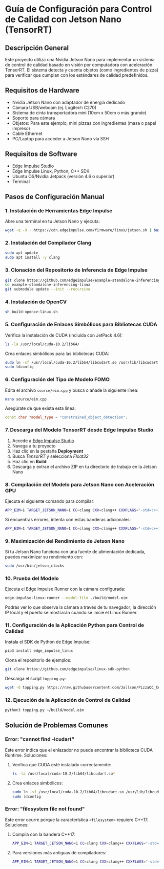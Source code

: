 # Guía de Configuración para Control de Calidad con Jetson Nano (TensorRT)

## Descripción General

Este proyecto utiliza una Nvidia Jetson Nano para implementar un sistema de control de calidad basado en visión por computadora con aceleración TensorRT. El sistema detecta y cuenta objetos (como ingredientes de pizza) para verificar que cumplan con los estándares de calidad predefinidos.

## Requisitos de Hardware

* Nvidia Jetson Nano con adaptador de energía dedicado
* Cámara USB/webcam (ej. Logitech C270)
* Sistema de cinta transportadora mini (10cm x 50cm o más grande)
* Soporte para cámara
* Objetos: Para este ejemplo, mini pizzas con ingredientes (masa o papel impreso)
* Cable Ethernet
* PC/Laptop para acceder a Jetson Nano vía SSH

## Requisitos de Software

* Edge Impulse Studio
* Edge Impulse Linux, Python, C++ SDK
* Ubuntu OS/Nvidia Jetpack (versión 4.6 o superior)
* Terminal

## Pasos de Configuración Manual

### 1. Instalación de Herramientas Edge Impulse

Abre una terminal en tu Jetson Nano y ejecuta:

```bash
wget -q -O - https://cdn.edgeimpulse.com/firmware/linux/jetson.sh | bash
```

### 2. Instalación del Compilador Clang

```bash
sudo apt update
sudo apt install -y clang
```

### 3. Clonación del Repositorio de Inferencia de Edge Impulse

```bash
git clone https://github.com/edgeimpulse/example-standalone-inferencing-linux
cd example-standalone-inferencing-linux
git submodule update --init --recursive
```

### 4. Instalación de OpenCV

```bash
sh build-opencv-linux.sh
```

### 5. Configuración de Enlaces Simbólicos para Bibliotecas CUDA

Verifica la instalación de CUDA (incluida con JetPack 4.6):

```bash
ls -la /usr/local/cuda-10.2/lib64/
```

Crea enlaces simbólicos para las bibliotecas CUDA:

```bash
sudo ln -sf /usr/local/cuda-10.2/lib64/libcudart.so /usr/lib/libcudart.so
sudo ldconfig
```

### 6. Configuración del Tipo de Modelo FOMO

Edita el archivo `source/eim.cpp` y busca o añade la siguiente línea:

```bash
nano source/eim.cpp
```

Asegúrate de que exista esta línea:

```cpp
const char *model_type = "constrained_object_detection";
```

### 7. Descarga del Modelo TensorRT desde Edge Impulse Studio

1. Accede a [Edge Impulse Studio](https://studio.edgeimpulse.com)
2. Navega a tu proyecto
3. Haz clic en la pestaña **Deployment**
4. Busca _TensorRT_ y selecciona _Float32_
5. Haz clic en **Build**
6. Descarga y extrae el archivo ZIP en tu directorio de trabajo en la Jetson Nano

### 8. Compilación del Modelo para Jetson Nano con Aceleración GPU

Ejecuta el siguiente comando para compilar:

```bash
APP_EIM=1 TARGET_JETSON_NANO=1 CC=clang CXX=clang++ CXXFLAGS="-std=c++17" make -j
```

Si encuentras errores, intenta con estas banderas adicionales:

```bash
APP_EIM=1 TARGET_JETSON_NANO=1 CC=clang CXX=clang++ CXXFLAGS="-std=c++17 -Wno-deprecated-declarations" LDFLAGS="-L/usr/local/cuda-10.2/lib64 -lstdc++fs" make -j
```

### 9. Maximización del Rendimiento de Jetson Nano

Si tu Jetson Nano funciona con una fuente de alimentación dedicada, puedes maximizar su rendimiento con:

```bash
sudo /usr/bin/jetson_clocks
```

### 10. Prueba del Modelo

Ejecuta el Edge Impulse Runner con la cámara configurada:

```bash
edge-impulse-linux-runner --model-file ./build/model.eim
```

Podrás ver lo que observa la cámara a través de tu navegador; la dirección IP local y el puerto se mostrarán cuando se inicie el Linux Runner.

### 11. Configuración de la Aplicación Python para Control de Calidad

Instala el SDK de Python de Edge Impulse:

```bash
pip3 install edge_impulse_linux
```

Clona el repositorio de ejemplos:

```bash
git clone https://github.com/edgeimpulse/linux-sdk-python
```

Descarga el script `topping.py`:

```bash
wget -O topping.py https://raw.githubusercontent.com/Jallson/PizzaQC_Conveyor_Belt/main/topping.py
```

### 12. Ejecución de la Aplicación de Control de Calidad

```bash
python3 topping.py ~/build/model.eim
```

## Solución de Problemas Comunes

### Error: "cannot find -lcudart"

Este error indica que el enlazador no puede encontrar la biblioteca CUDA Runtime. Soluciones:

1. Verifica que CUDA esté instalado correctamente:
   ```bash
   ls -la /usr/local/cuda-10.2/lib64/libcudart.so*
   ```

2. Crea enlaces simbólicos:
   ```bash
   sudo ln -sf /usr/local/cuda-10.2/lib64/libcudart.so /usr/lib/libcudart.so
   sudo ldconfig
   ```

### Error: "filesystem file not found"

Este error ocurre porque la característica `<filesystem>` requiere C++17. Soluciones:

1. Compila con la bandera C++17:
   ```bash
   APP_EIM=1 TARGET_JETSON_NANO=1 CC=clang CXX=clang++ CXXFLAGS="-std=c++17" make -j
   ```

2. Para versiones más antiguas de compiladores:
   ```bash
   APP_EIM=1 TARGET_JETSON_NANO=1 CC=clang CXX=clang++ CXXFLAGS="-std=c++17" LDFLAGS="-lstdc++fs" make -j
   ```
